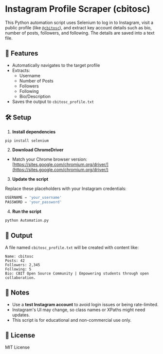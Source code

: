 
# Instagram Profile Scraper (cbitosc)

This Python automation script uses Selenium to log in to Instagram, visit a public profile (like [`@cbitosc`](https://www.instagram.com/cbitosc/)), and extract key account details such as bio, number of posts, followers, and following. The details are saved into a text file.

## 🔧 Features


- Automatically navigates to the target profile
- Extracts:
  - Username
  - Number of Posts
  - Followers
  - Following
  - Bio/Description
- Saves the output to `cbitosc_profile.txt`

## 🛠️ Setup

1. **Install dependencies**

```bash
pip install selenium
````

2. **Download ChromeDriver**

* Match your Chrome browser version: [https://sites.google.com/chromium.org/driver/](https://sites.google.com/chromium.org/driver/)

3. **Update the script**

Replace these placeholders with your Instagram credentials:

```python
USERNAME = 'your_username'
PASSWORD = 'your_password'
```

4. **Run the script**

```bash
python Automation.py
```

## 📁 Output

A file named `cbitosc_profile.txt` will be created with content like:

```
Name: cbitosc
Posts: 42
Followers: 2,345
Following: 5
Bio: CBIT Open Source Community | Empowering students through open collaboration.
```

## 🔐 Notes

* Use a **test Instagram account** to avoid login issues or being rate-limited.
* Instagram's UI may change, so class names or XPaths might need updates.
* This script is for educational and non-commercial use only.

## 📄 License

MIT License


